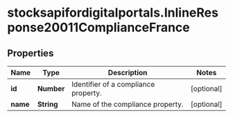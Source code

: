 # stocksapifordigitalportals.InlineResponse20011ComplianceFrance

## Properties

Name | Type | Description | Notes
------------ | ------------- | ------------- | -------------
**id** | **Number** | Identifier of a compliance property. | [optional] 
**name** | **String** | Name of the compliance property. | [optional] 


